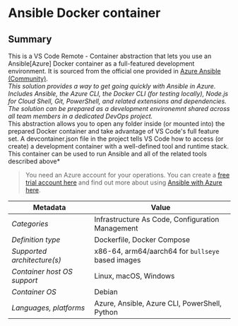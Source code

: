 <h1>Ansible Docker container</h1>

## Summary
This is a VS Code Remote - Container abstraction that lets you use an Ansible[Azure] Docker container as a full-featured development environment. It is sourced from the official one provided in [Azure Ansible (Community)](https://github.com/microsoft/vscode-dev-containers/tree/main/containers/azure-ansible).\
*This solution provides a way to get going quickly with Ansible in Azure. Includes Ansible, the Azure CLI, the Docker CLI (for testing locally), Node.js for Cloud Shell, Git, PowerShell, and related extensions and dependencies. The solution can be prepared as a development environemnt shared across all team members in a dedicated DevOps project.* \
This abstraction allows you to open any folder inside (or mounted into) the prepared Docker container and take advantage of VS Code's full feature set. A devcontainer.json file in the project tells VS Code how to access (or create) a development container with a well-defined tool and runtime stack. This container can be used to run Ansible and all of the related tools described above*

> You need an Azure account for your operations. You can create a [free trial account here](https://azure.microsoft.com/en-us/free/) and find out more about using [Ansible with Azure here](https://docs.microsoft.com/en-us/azure/ansible/ansible-overview).

| Metadata                    | Value                                             |
| --------------------------- | ------------------------------------------------- |
| *Categories*                | Infrastructure As Code, Configuration Management  |
| *Definition type*           | Dockerfile, Docker Compose                        |
| *Supported architecture(s)* | x86-64, arm64/aarch64 for `bullseye` based images |
| *Container host OS support* | Linux, macOS, Windows                             |
| *Container OS*              | Debian                                            |
| *Languages, platforms*      | Azure, Ansible, Azure CLI, PowerShell, Python     |

